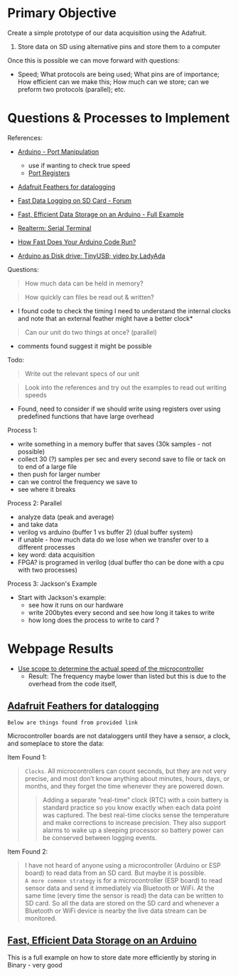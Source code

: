# Primary Objective

Create a simple prototype of our data acquisition using the Adafruit.

1. Store data on SD using alternative pins and store them to a computer

Once this is possible we can move forward with questions:

- Speed; What protocols are being used; What pins are of importance; How efficient can we make this; How much can we store; can we preform two protocols (parallel); etc.

# Questions & Processes to Implement

References:

- [Arduino - Port Manipulation](https://docs.arduino.cc/hacking/software/PortManipulation)
  - use if wanting to check true speed
  - [Port Registers](https://www.youtube.com/watch?v=yGJq2XxfdlY)
- [Adafruit Feathers for datalogging](https://publiclab.org/notes/cfastie/11-14-2017/adafruit-feathers-for-datalogging)
- [Fast Data Logging on SD Card - Forum](https://forum.arduino.cc/t/fast-data-logging-on-sd-card/687012/18)
- [Fast, Efficient Data Storage on an Arduino - Full Example](https://hackingmajenkoblog.wordpress.com/2016/03/25/fast-efficient-data-storage-on-an-arduino/)

- [Realterm: Serial Terminal](https://realterm.sourceforge.io)
- [How Fast Does Your Arduino Code Run?](https://www.youtube.com/watch?v=yGJq2XxfdlY)
- [Arduino as Disk drive: TinyUSB; video by LadyAda](https://www.youtube.com/watch?v=0bWba0PU4-g)

Questions:

> How much data can be held in memory?

> How quickly can files be read out & written?

- I found code to check the timing I need to understand the internal clocks and note that an external feather might have a better clock\*

> Can our unit do two things at once? (parallel)

- comments found suggest it might be possible

Todo:

> Write out the relevant specs of our unit

> Look into the references and try out the examples to read out writing speeds

- Found, need to consider if we should write using registers over using predefined functions that have large overhead

Process 1:

- write something in a memory buffer that saves (30k samples - not possible)
- collect 30 (?) samples per sec and every second save
  to file or tack on to end of a large file
- then push for larger number
- can we control the frequency we save to
- see where it breaks

Process 2: Parallel

- analyze data (peak and average)
- and take data
- verilog vs arduino (buffer 1 vs buffer 2)
  (dual buffer system)
- if unable - how much data do we lose when we
  transfer over to a different processes
- key word: data acquisition
- FPGA? is programed in verilog
  (dual buffer tho can be done with a cpu with two
  processes)

Process 3: Jackson's Example

- Start with Jackson's example:
  - see how it runs on our hardware
  - write 200bytes every second and see
    how long it takes to write
  - how long does the process to write to card ?

# Webpage Results

- [Use scope to determine the actual speed of the microcontroller](https://www.youtube.com/watch?v=xLBN9taUzDc)
  - Result: The frequency maybe lower than listed but this is due to the overhead from the code itself,

## [Adafruit Feathers for datalogging](https://publiclab.org/notes/cfastie/11-14-2017/adafruit-feathers-for-datalogging)

`Below are things found from provided link`

Microcontroller boards are not dataloggers until they have a sensor, a clock, and someplace to store the data:

Item Found 1:

> `Clocks`. All microcontrollers can count seconds, but they are not very precise, and most don’t know anything about minutes, hours, days, or months, and they forget the time whenever they are powered down.
>
> > Adding a separate “real-time” clock (RTC) with a coin battery is standard practice so you know exactly when each data point was captured. The best real-time clocks sense the temperature and make corrections to increase precision. They also support alarms to wake up a sleeping processor so battery power can be conserved between logging events.

Item Found 2:

> I have not heard of anyone using a microcontroller (Arduino or ESP board) to read data from an SD card. But maybe it is possible. <br> `A more common strategy` is for a microcontroller (ESP board) to read sensor data and send it immediately via Bluetooth or WiFi. At the same time (every time the sensor is read) the data can be written to SD card. So all the data are stored on the SD card and whenever a Bluetooth or WiFi device is nearby the live data stream can be monitored.

## [Fast, Efficient Data Storage on an Arduino](https://hackingmajenkoblog.wordpress.com/2016/03/25/fast-efficient-data-storage-on-an-arduino/)

This is a full example on how to store date more efficiently by storing in Binary - very good
